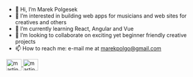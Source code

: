 - 👋 Hi, I’m Marek Polgesek
- 👀 I’m interested in building web apps for musicians and web sites for creatives and others
- 🌱 I’m currently learning React, Angular and Vue
- 💞️ I’m looking to collaborate on exciting yet beginner friendly creative projects
- 📫 How to reach me: e-mail me at marekpolgo@gmail.com

<!---
MarekPolges/MarekPolges is a ✨ special ✨ repository because its `README.md` (this file) appears on your GitHub profile.
You can click the Preview link to take a look at your changes.
--->


<a href="www.linkedin.com/in/marek-polgesek/" rel="nofollow" target="_blank">
<img align="center" src="https://raw.githubusercontent.com/rahuldkjain/github-profile-readme-generator/master/src/images/icons/Social/linked-in-alt.svg" alt="martinscode" height="30" width="40" style="max-width: 100%;">
</a>

<a href="mailto:marekpolgo@gmail.com">
<img align="center" src="https://raw.githubusercontent.com/rahuldkjain/github-profile-readme-generator/master/src/images/icons/Social/linked-in-alt.svg" alt="martinscode" height="30" width="40" style="max-width: 100%;">
</a>
